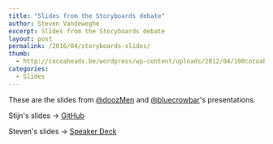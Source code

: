 ```yaml
---
title: "Slides from the Storyboards debate"
author: Steven Vandeweghe
excerpt: Slides from the Storyboards debate
layout: post
permalink: /2016/04/storyboards-slides/
thumb:
  - http://cocoaheads.be/wordpress/wp-content/uploads/2012/04/100cocoaheads-logo-web.png
categories:
  - Slides
---
```

These are the slides from [@doozMen](https://twitter.com/doozMen) and [@bluecrowbar](https://twitter.com/bluecrowbar)'s presentations.  

Stijn's slides → [GitHub](https://github.com/doozMen/presentation-storyboards-debate)

Steven's slides → [Speaker Deck](https://speakerdeck.com/bluecrowbar/i-love-storyboards-star)
